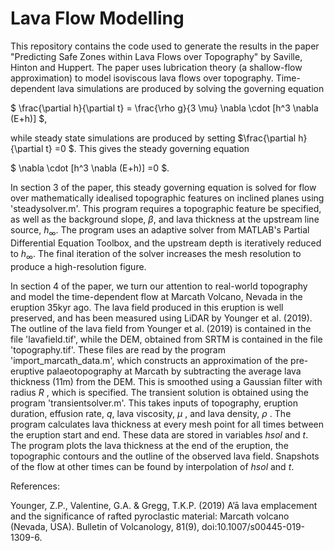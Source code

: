 # Lava Flow Modelling
This repository contains the code used to generate the results in the paper "Predicting Safe Zones within Lava Flows over Topography" by Saville, Hinton and Huppert.
The paper uses lubrication theory (a shallow-flow approximation) to model isoviscous lava flows over topography. Time-dependent lava simulations are produced by solving the governing equation

$ \frac{\partial h}{\partial t} = \frac{\rho g}{3 \mu} \nabla \cdot [h^3 \nabla (E+h)] $,    

while steady state simulations are produced by setting $\frac{\partial h}{\partial t} =0 $. This gives the steady governing equation 

$ \nabla \cdot [h^3 \nabla (E+h)]  =0 $.

In section 3 of the paper, this steady governing equation is solved for flow over mathematically idealised topographic features on inclined planes using 'steadysolver.m'. This program requires a topographic feature be specified, as well as the background slope, $\beta$, and lava thickness at the upstream line source, $h_\infty$. The program uses an adaptive solver from MATLAB's Partial Differential Equation Toolbox, and the upstream depth is iteratively reduced to $h_\infty$. The final iteration of the solver increases the mesh resolution to produce a high-resolution figure.

In section 4 of the paper, we turn our attention to real-world topography and model the time-dependent flow at Marcath Volcano, Nevada in the eruption 35kyr ago. The lava field produced in this eruption is well preserved, and has been measured using LiDAR by Younger et al. (2019). The outline of the lava field from Younger et al. (2019) is contained in the file 'lavafield.tif', while the DEM, obtained from SRTM is contained in the file 'topography.tif'. These files are read by the program 'import_marcath_data.m', which constructs an approximation of the pre-eruptive palaeotopography at Marcath by subtracting the average lava thickness (11m) from the DEM. This is smoothed using a Gaussian filter with radius $R$
, which is specified. 
The transient solution is obtained using the program 'transientsolver.m'. This takes inputs of topography, eruption duration, effusion rate, 
$q$, 
lava viscosity, 
$\mu$ 
, and lava density, 
$\rho$
. The program calculates lava thickness at every mesh point for all times between the eruption start and end. These data are stored in variables 
$hsol$ 
and 
$t$.
The program plots the lava thickness at the end of the eruption, the topographic contours and the outline of the observed lava field. Snapshots of the flow at other times can be found by interpolation of 
$hsol$ and
$t$.




References:

Younger, Z.P., Valentine, G.A. & Gregg, T.K.P. (2019) A’ā lava emplacement and the significance of rafted pyroclastic material: Marcath volcano (Nevada, USA). Bulletin of Volcanology, 81(9), doi:10.1007/s00445-019-1309-6.
